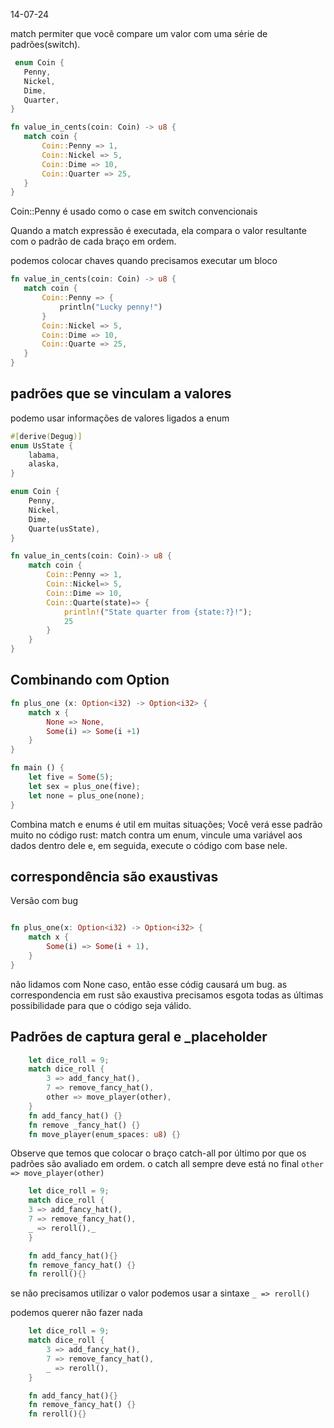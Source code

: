 14-07-24

match permiter que você compare um valor com uma série de padrões(switch).


 ``` rust
  enum Coin {
    Penny,
    Nickel,
    Dime,
    Quarter,
}

fn value_in_cents(coin: Coin) -> u8 {
    match coin {
        Coin::Penny => 1,
        Coin::Nickel => 5,
        Coin::Dime => 10,
        Coin::Quarter => 25,
    }
}

 ```


Coin::Penny é usado como o case em switch convencionais

Quando a match expressão é executada, ela compara o valor resultante com o padrão de cada braço em ordem.

podemos colocar chaves quando precisamos executar um bloco

 ```rust 
fn value_in_cents(coin: Coin) -> u8 {
	match coin {
		Coin::Penny => {
			println("Lucky penny!")
		}
		Coin::Nickel => 5,
		Coin::Dime => 10,
		Coin::Quarte => 25,	
	}		
} 
```

## padrões que se vinculam a valores

podemo usar informações de valores ligados a enum

``` rust  
#[derive(Degug)]
enum UsState {
	labama,
	alaska,
}

enum Coin {
	Penny,
	Nickel,
	Dime,
	Quarte(usState),
}

fn value_in_cents(coin: Coin)-> u8 {
	match coin {
		Coin::Penny => 1,
		Coin::Nickel=> 5,
		Coin::Dime => 10,
		Coin::Quarte(state)=> {
			println!("State quarter from {state:?}!");
			25
		}
	}
}
```


## Combinando com Option

``` rust
fn plus_one (x: Option<i32) -> Option<i32> {
	match x {
		None => None,
		Some(i) => Some(i +1)
	}
}

fn main () {
	let five = Some(5);
	let sex = plus_one(five);
	let none = plus_one(none);
}

```

Combina match e enums é util em muitas situações; Você verá esse padrão muito no código rust: match contra um enum, vincule uma variável aos dados dentro dele e, em seguida, execute o código com base nele.

## correspondência são exaustivas

Versão com bug

``` rust

fn plus_one(x: Option<i32) -> Option<i32> {
	match x {
		Some(i) => Some(i + 1),
	}
}
```

não lidamos com None caso, então esse códig causará um bug. as correspondencia em rust são exaustiva precisamos esgota todas as últimas possibilidade para que o código seja válido.

## Padrões de captura geral e _placeholder

``` rust
	let dice_roll = 9;
	match dice_roll {
		3 => add_fancy_hat(),
		7 => remove_fancy_hat(),
		other => move_player(other),
	}
	fn add_fancy_hat() {}
	fn remove _fancy_hat() {}
	fn move_player(enum_spaces: u8) {}
```

Observe que temos que colocar o braço catch-all por último por que os padrões são avaliado em ordem. o catch all  sempre deve está no final `other => move_player(other)`

``` rust 
	let dice_roll = 9;
	match dice_roll {
	3 => add_fancy_hat(),
	7 => remove_fancy_hat(),
	_ => reroll(),_
	}

	fn add_fancy_hat(){}
	fn remove_fancy_hat() {}
	fn reroll(){}
```

se não precisamos utilizar o valor podemos usar a sintaxe `_ => reroll()`

podemos querer não fazer nada 

``` rust 
	let dice_roll = 9;
	match dice_roll {
		3 => add_fancy_hat(),
		7 => remove_fancy_hat(),
		_ => reroll(),
	}

	fn add_fancy_hat(){}
	fn remove_fancy_hat() {}
	fn reroll(){}
```

